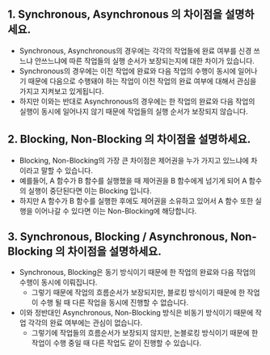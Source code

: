 ## 1. Synchronous, Asynchronous 의 차이점을 설명하세요.

- Synchronous, Asynchronous의 경우에는 각각의 작업들에 완료 여부를 신경 쓰느냐 안쓰느냐에 따른 작업들의 실행 순서가 보장되는지에 대한 차이가 있습니다.
- Synchronous의 경우에는 이전 작업에 완료와 다음 작업의 수행이 동시에 일어나기 때문에 다음으로 수행돼야 하는 작업이 이전 작업의 완료 여부에 대해서 관심을 가지고 지켜보고 있게됩니다.
- 하지만 이와는 반대로 Asynchronous의 경우에는 한 작업의 완료와 다음 작업의 실행이 동시에 일어나지 않기 때문에 작업들의 실행 순서가 보장되지 않습니다.


## 2. Blocking, Non-Blocking 의 차이점을 설명하세요.

- Blocking, Non-Blocking의 가장 큰 차이점은 제어권을 누가 가지고 있느냐에 차이라고 말할 수 있습니다.
- 예를들어, A 함수가 B 함수를 실행했을 때 제어권을 B 함수에게 넘기게 되어 A 함수의 실행이 중단된다면 이는 Blocking 입니다.
- 하지만 A 함수가 B 함수를 실행한 후에도 제어권을 소유하고 있어서 A 함수 또한 실행을 이어나갈 수 있다면 이는 Non-Blocking에 해당합니다.


## 3. Synchronous, Blocking / Asynchronous, Non-Blocking 의 차이점을 설명하세요.   

- Synchronous, Blocking은 동기 방식이기 때문에 한 작업의 완료와 다음 작업의 수행이 동시에 이뤄집니다.
  - 그렇기 때문에 작업의 흐름순서가 보장되지만, 블로킹 방식이기 때문에 한 작업이 수행 될 때 다른 작업을 동시에 진행할 수 없습니다.
- 이와 정반대인 Asynchronous, Non-Blocking 방식은 비동기 방식이기 때문에 작업 각각의 완료 여부에는 관심이 없습니다.
  - 그렇기에 작업들의 흐름순서가 보장되지 않지만, 논블로킹 방식이기 때문에 한 작업이 수행 중일 때 다른 작업도 같이 진행할 수 있습니다.